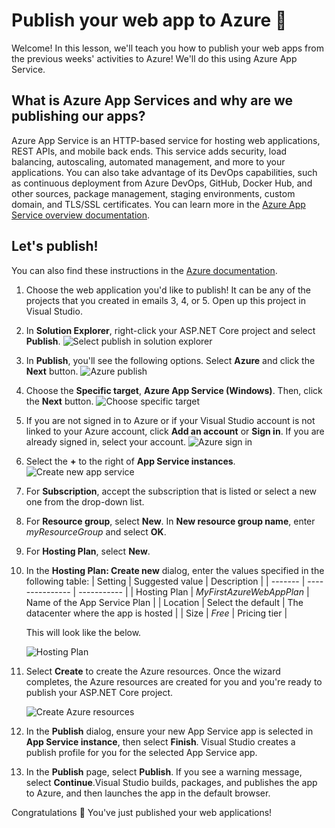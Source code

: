 # Publish your web app to Azure 🥳

Welcome! In this lesson, we'll teach you how to publish your web apps from the previous weeks' activities to Azure! We'll do this using Azure App Service.


## What is Azure App Services and why are we publishing our apps? 

Azure App Service is an HTTP-based service for hosting web applications, REST APIs, and mobile back ends. This service adds security, load balancing, autoscaling, automated management, and more to your applications. You can also take advantage of its DevOps capabilities, such as continuous deployment from Azure DevOps, GitHub, Docker Hub, and other sources, package management, staging environments, custom domain, and TLS/SSL certificates. 
You can learn more in the [Azure App Service overview documentation](https://docs.microsoft.com/azure/app-service/overview).

## Let's publish!
You can also find these instructions in the [Azure documentation](https://docs.microsoft.com/azure/app-service/quickstart-dotnetcore?tabs=net60&pivots=development-environment-vs).

1. Choose the web application you'd like to publish! It can be any of the projects that you created in emails 3, 4, or 5. Open up this project in Visual Studio. 
2. In **Solution Explorer**, right-click your ASP.NET Core project and select **Publish**.
    ![Select publish in solution explorer](images/solution-explorer-publish.png)

3. In **Publish**, you'll see the following options. Select **Azure** and click the **Next** button.
    ![Azure publish](images/publish-new-app-service.png)
4. Choose the **Specific target**, **Azure App Service (Windows)**. Then, click the **Next** button.
   ![Choose specific target](images/specific-target.png)
5. If you are not signed in to Azure or if your Visual Studio account is not linked to your Azure account, click **Add an account** or **Sign in**. If you are already signed in, select your account.
   ![Azure sign in](images/sign-in-azure.png)

6. Select the **+** to the right of **App Service instances**.
   ![Create new app service](images/publish-new-app-service.png)
7. For **Subscription**, accept the subscription that is listed or select a new one from the drop-down list.
8. For **Resource group**, select **New**. In **New resource group name**, enter *myResourceGroup* and select **OK**.
9.  For **Hosting Plan**, select **New**.
10. In the **Hosting Plan: Create new** dialog, enter the values specified in the following table:
    | Setting | Suggested value | Description |
    | ------- | --------------- | ----------- |
    | Hosting Plan | *MyFirstAzureWebAppPlan* | Name of the App Service Plan |
    | Location | Select the default | The datacenter where the app is hosted |
    | Size | *Free* | Pricing tier |
    
    This will look like the below.
    
    ![Hosting Plan](images/hosting-plan.png)
11. Select **Create** to create the Azure resources. Once the wizard completes, the Azure resources are created for you and you're ready to publish your ASP.NET Core project.

    ![Create Azure resources](images/create-new-app-service.png)
12. In the **Publish** dialog, ensure your new App Service app is selected in **App Service instance**, then select **Finish**. Visual Studio creates a publish profile for you for the selected App Service app.
13. In the **Publish** page, select **Publish**. If you see a warning message, select **Continue**.Visual Studio builds, packages, and publishes the app to Azure, and then launches the app in the default browser.

Congratulations 🎉 You've just published your web applications!
